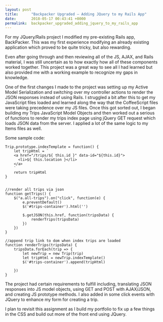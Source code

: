 ```yaml
---
layout: post
title:      "Backpacker Upgraded – Adding JQuery to my Rails App"
date:       2018-05-17 00:43:41 +0000
permalink:  backpacker_upgraded_adding_jquery_to_my_rails_app
---
```



For my JQuery/Rails project I modified my pre-existing Rails app, BackPacker. This was my first experience
modifying an already existing application which proved to be quite tricky, but also rewarding.

Even after going through and then reviewing all of the JS, AJAX, and Rails material, I was still uncertain as to how
exactly how all of these components worked together. This project was a great way to see all I had learned but also
provided me with a working example to recognize my gaps in knowledge.

One of the first changes I made to the project was setting up my Active Model Serialization and switching over my
controller actions to render the JSON responses instead of using Rails. I struggled a bit after this to get my
JavaScript files loaded and learned along the way that the CoffeeScript files were taking precedence over my JS
files. Once this got sorted out, I began building my Trips JavaScript Model Objects and then worked out a serious of
functions to render my trips index page using jQuery GET request which loads JSON data from the server. I applied
a lot of the same logic to my Items files as well.

Some sample code:

```
Trip.prototype.indexTemplate = function() {
    let tripHtml = `
    <a href="/trips/${ this.id }" data-id="${this.id}">
      <li>${ this.location }</li>
    </a>
    `
    return tripHtml
}


//render all trips via json
function getTrips() {
    $("a.all-trips").on("click", function(e) {
        e.preventDefault()
        $('#trips-container').html('')

        $.getJSON(this.href, function(tripsData) {
            renderTrips(tripsData)
        })
    })
}

//append trip link to dom when index trips are loaded
function renderTrips(tripsData) {
    tripsData.forEach(trip => {
        let newTrip = new Trip(trip)
        let tripHtml = newTrip.indexTemplate()
        $('#trips-container').append(tripHtml)

    })
}
```


The project had certain requirements to fulfill including, translating JSON responses into JS model objects, using
GET and POST with AJAX/JSON, and creating JS prototype methods. I also added in some click events with JQuery
to enhance my form for creating a trip.

I plan to revisit this assignment as I build my portfolio to fix up a few things in the CSS and build out more of the
front end using JQuery.
